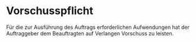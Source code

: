 # Vorschusspflicht

Für die zur Ausführung des Auftrags erforderlichen Aufwendungen hat der Auftraggeber dem Beauftragten auf Verlangen Vorschuss zu leisten. 

